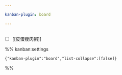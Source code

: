 ```yaml
---

kanban-plugin: board

---
```


## 

- [ ] [[皮蛋瘦肉粥]]




%% kanban:settings
```
{"kanban-plugin":"board","list-collapse":[false]}
```
%%